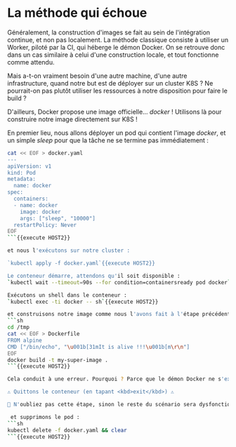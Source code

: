 # La méthode qui échoue

Généralement, la construction d'images se fait au sein de l'intégration continue, et non pas localement.
La méthode classique consiste à utiliser un Worker, piloté par la CI, qui héberge le démon Docker. On se retrouve donc dans un cas similaire à celui d'une construction locale, et tout fonctionne comme attendu.

Mais a-t-on vraiment besoin d'une autre machine, d'une autre infrastructure, quand notre but est de déployer sur un cluster K8S ? Ne pourrait-on pas plutôt utiliser les ressources à notre disposition pour faire le build ?

D'ailleurs, Docker propose une image officielle... *docker* ! Utilisons là pour construire notre image directement sur K8S !

En premier lieu, nous allons déployer un pod qui contient l'image *docker*, et un simple *sleep* pour que la tâche ne se termine pas immédiatement :
```sh
cat << EOF > docker.yaml
---
apiVersion: v1
kind: Pod
metadata:
  name: docker
spec:
  containers:
  - name: docker
    image: docker
    args: ["sleep", "10000"]
  restartPolicy: Never
EOF
```{{execute HOST2}}

et nous l'exécutons sur notre cluster :

`kubectl apply -f docker.yaml`{{execute HOST2}}

Le conteneur démarre, attendons qu'il soit disponible :
`kubectl wait --timeout=90s --for condition=containersready pod docker`{{execute HOST1}}

Exécutons un shell dans le conteneur :
`kubectl exec -ti docker -- sh`{{execute HOST2}}

et construisons notre image comme nous l'avons fait à l'étape précédente :
```sh
cd /tmp
cat << EOF > Dockerfile
FROM alpine
CMD ["/bin/echo", "\u001b[31mIt is alive !!!\u001b[m\r\n"]
EOF
docker build -t my-super-image .
```{{execute HOST2}}

Cela conduit à une erreur. Pourquoi ? Parce que le démon Docker ne s'exécute pas dans le conteneur. Celui ci contient seulement la CLI.

⚠️ Quittons le conteneur (en tapant <kbd>exit</kbd>) ⚠️

🚩 N'oubliez pas cette étape, sinon le reste du scénario sera dysfonctionnel.

 et supprimons le pod :
```sh
kubectl delete -f docker.yaml && clear
```{{execute HOST2}}
